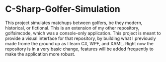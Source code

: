 # C-Sharp-Golfer-Simulation
This project simulates matchups between golfers, be they modern, historical, or fictional. This is an extension of my other repository, golfsimcode, which was a console-only application. This project is meant to provide a visual interface for that repository, by building what I previously made frome the ground up as I learn C#, WPF, and XAML. Right now the repository is in a very basic change, features will be added frequently to make the application more robust.
